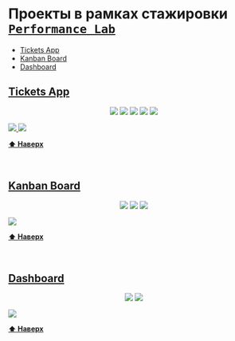 # Проекты в рамках стажировки [`Performance Lab`](https://www.performance-lab.ru/)

<a href="#top"></a>

- [Tickets App](#tickets-app)
- [Kanban Board](#kanban-board)
- [Dashboard](#dashboard)

## [Tickets App](https://tickets-ff613.web.app/)

<p align="center">
  <img src="https://img.icons8.com/color/50/000000/typescript.png"/>
  <img src="https://img.icons8.com/plasticine/50/000000/react.png"/>
  <img src="https://img.icons8.com/color/50/000000/redux.png"/>
  <img src="https://img.icons8.com/color/50/000000/material-ui.png"/>
  <img src="https://img.icons8.com/color/50/000000/firebase.png"/>
</p>

<a href="https://tickets-ff613.web.app/">
  <img src="https://github.com/kledovskaia/internship/blob/main/tickets-app-1.png"/>
  <img src="https://github.com/kledovskaia/internship/blob/main/tickets-app-2.png"/>
</a>

**[⬆ Наверх](#top)**
<br />
<br />
<br />

## [Kanban Board](https://suspicious-wilson-b4d546.netlify.app/projects/8ee7fd74-0295-4845-984e-ce4973fcf097/issue-boards)

<p align="center">
  <img src="https://img.icons8.com/color/50/000000/javascript--v1.png"/>
  <img src="https://img.icons8.com/plasticine/50/000000/react.png"/>
  <img src="https://img.icons8.com/color/50/000000/redux.png"/>
</p>

<a href="https://suspicious-wilson-b4d546.netlify.app/projects/8ee7fd74-0295-4845-984e-ce4973fcf097/issue-boards">
  <img src="https://github.com/kledovskaia/internship/blob/main/kanban-board.png"/>
</a>

**[⬆ Наверх](#top)**
<br />
<br />
<br />

## [Dashboard](https://elegant-cray-79023f.netlify.app/index.html)

<p align="center">
  <img src="https://img.icons8.com/color/50/000000/html-5--v1.png"/>
  <img src="https://img.icons8.com/color/50/000000/sass.png"/>
</p>

<a href="https://elegant-cray-79023f.netlify.app/index.html">
  <img src="https://github.com/kledovskaia/kledovskaia/blob/main/dashboard.png"/>
</a>

**[⬆ Наверх](#top)**
<br /> 
<br /> 
<br />
